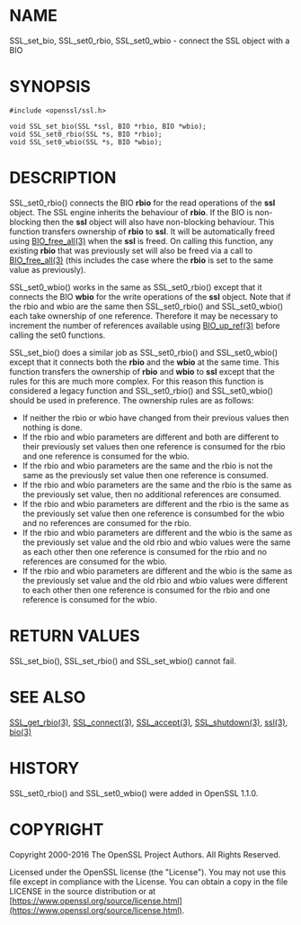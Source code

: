 # NAME

SSL\_set\_bio, SSL\_set0\_rbio, SSL\_set0\_wbio - connect the SSL object with a BIO

# SYNOPSIS

    #include <openssl/ssl.h>

    void SSL_set_bio(SSL *ssl, BIO *rbio, BIO *wbio);
    void SSL_set0_rbio(SSL *s, BIO *rbio);
    void SSL_set0_wbio(SSL *s, BIO *wbio);

# DESCRIPTION

SSL\_set0\_rbio() connects the BIO **rbio** for the read operations of the **ssl**
object. The SSL engine inherits the behaviour of **rbio**. If the BIO is
non-blocking then the **ssl** object will also have non-blocking behaviour. This
function transfers ownership of **rbio** to **ssl**. It will be automatically
freed using [BIO\_free\_all(3)](http://man.he.net/man3/BIO_free_all) when the **ssl** is freed. On calling this
function, any existing **rbio** that was previously set will also be freed via a
call to [BIO\_free\_all(3)](http://man.he.net/man3/BIO_free_all) (this includes the case where the **rbio** is set to
the same value as previously).

SSL\_set0\_wbio() works in the same as SSL\_set0\_rbio() except that it connects
the BIO **wbio** for the write operations of the **ssl** object. Note that if the
rbio and wbio are the same then SSL\_set0\_rbio() and SSL\_set0\_wbio() each take
ownership of one reference. Therefore it may be necessary to increment the
number of references available using [BIO\_up\_ref(3)](http://man.he.net/man3/BIO_up_ref) before calling the set0
functions.

SSL\_set\_bio() does a similar job as SSL\_set0\_rbio() and SSL\_set0\_wbio() except
that it connects both the **rbio** and the **wbio** at the same time. This
function transfers the ownership of **rbio** and **wbio** to **ssl** except that
the rules for this are much more complex. For this reason this function is
considered a legacy function and SSL\_set0\_rbio() and SSL\_set0\_wbio() should be
used in preference. The ownership rules are as follows:

- If neither the rbio or wbio have changed from their previous values then nothing
is done.
- If the rbio and wbio parameters are different and both are different to their
previously set values then one reference is consumed for the rbio and one
reference is consumed for the wbio.
- If the rbio and wbio parameters are the same and the rbio is not the same as the
previously set value then one reference is consumed.
- If the rbio and wbio parameters are the same and the rbio is the same as the
previously set value, then no additional references are consumed.
- If the rbio and wbio parameters are different and the rbio is the same as the
previously set value then one reference is consumbed for the wbio and no
references are consumed for the rbio.
- If the rbio and wbio parameters are different and the wbio is the same as the
previously set value and the old rbio and wbio values were the same as each
other then one reference is consumed for the rbio and no references are consumed
for the wbio.
- If the rbio and wbio parameters are different and the wbio is the same as the
previously set value and the old rbio and wbio values were different to each
other then one reference is consumed for the rbio and one reference is consumed
for the wbio.

# RETURN VALUES

SSL\_set\_bio(), SSL\_set\_rbio() and SSL\_set\_wbio() cannot fail.

# SEE ALSO

[SSL\_get\_rbio(3)](http://man.he.net/man3/SSL_get_rbio),
[SSL\_connect(3)](http://man.he.net/man3/SSL_connect), [SSL\_accept(3)](http://man.he.net/man3/SSL_accept),
[SSL\_shutdown(3)](http://man.he.net/man3/SSL_shutdown), [ssl(3)](http://man.he.net/man3/ssl), [bio(3)](http://man.he.net/man3/bio)

# HISTORY

SSL\_set0\_rbio() and SSL\_set0\_wbio() were added in OpenSSL 1.1.0.

# COPYRIGHT

Copyright 2000-2016 The OpenSSL Project Authors. All Rights Reserved.

Licensed under the OpenSSL license (the "License").  You may not use
this file except in compliance with the License.  You can obtain a copy
in the file LICENSE in the source distribution or at
[https://www.openssl.org/source/license.html](https://www.openssl.org/source/license.html).
